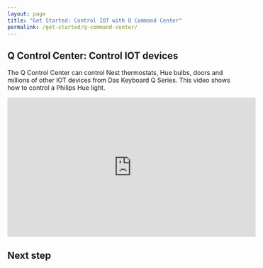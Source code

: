 ```yaml
---
layout: page
title: "Get Started: Control IOT with Q Command Center"
permalink: /get-started/q-command-center/
---
```


## Q Control Center: Control IOT devices

The Q Control Center can control Nest thermostats, Hue bulbs, doors and millions of other IOT devices from
Das Keyboard Q Series. This video shows how to control a Philips Hue light.

<div class="embed-container">

<iframe width="560" height="315" src=" https://youtu.be/ebWXyOtjbQw" frameborder="0" allow="autoplay; encrypted-media" allowfullscreen></iframe>

## Next step
